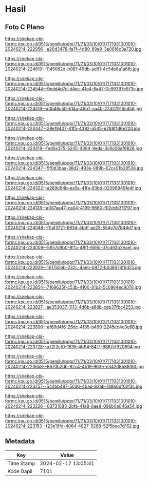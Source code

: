 # Hasil

## Foto C Plano

https://sirekap-obj-formc.kpu.go.id/0515/pemilu/pdpr/71/71/03/10/01/7171031001010-20240214-222956--a20d3478-fa7f-4d80-89a9-3a0616c3a720.jpg

https://sirekap-obj-formc.kpu.go.id/0515/pemilu/pdpr/71/71/03/10/01/7171031001010-20240214-224610--1145062d-b081-49db-ad61-4c54b8a1a6fb.jpg

https://sirekap-obj-formc.kpu.go.id/0515/pemilu/pdpr/71/71/03/10/01/7171031001010-20240214-224544--9edd4d7d-d4ec-41e4-8a47-0c99397e973c.jpg

https://sirekap-obj-formc.kpu.go.id/0515/pemilu/pdpr/71/71/03/10/01/7171031001010-20240214-224519--a0b48c50-b14a-46b7-aa4b-22d37916c456.jpg

https://sirekap-obj-formc.kpu.go.id/0515/pemilu/pdpr/71/71/03/10/01/7171031001010-20240214-224447--28ef9407-41f5-4392-a545-e288f1d6e220.jpg

https://sirekap-obj-formc.kpu.go.id/0515/pemilu/pdpr/71/71/03/10/01/7171031001010-20240214-224418--fed0e375-5245-4384-9eda-3c8d06af6828.jpg

https://sirekap-obj-formc.kpu.go.id/0515/pemilu/pdpr/71/71/03/10/01/7171031001010-20240214-224347--5f0d3baa-38d2-493e-989b-62ce01b28538.jpg

https://sirekap-obj-formc.kpu.go.id/0515/pemilu/pdpr/71/71/03/10/01/7171031001010-20240214-224322--a289d64b-ea5a-41fa-93bd-02096849fe4f.jpg

https://sirekap-obj-formc.kpu.go.id/0515/pemilu/pdpr/71/71/03/10/01/7171031001010-20240214-224128--a087aa47-ca04-4199-9660-f02dcb3f1797.jpg

https://sirekap-obj-formc.kpu.go.id/0515/pemilu/pdpr/71/71/03/10/01/7171031001010-20240214-224048--f0af3721-683d-4bdf-ae25-554e7d7844d7.jpg

https://sirekap-obj-formc.kpu.go.id/0515/pemilu/pdpr/71/71/03/10/01/7171031001010-20240214-224008--5957d9b0-8f1a-48ff-959b-07cd92b2eaef.jpg

https://sirekap-obj-formc.kpu.go.id/0515/pemilu/pdpr/71/71/03/10/01/7171031001010-20240214-223929--1617b5eb-232c-4aeb-b972-b3d9676f6d25.jpg

https://sirekap-obj-formc.kpu.go.id/0515/pemilu/pdpr/71/71/03/10/01/7171031001010-20240214-223854--7169625f-c53b-4100-81b2-5c0984ec9078.jpg

https://sirekap-obj-formc.kpu.go.id/0515/pemilu/pdpr/71/71/03/10/01/7171031001010-20240214-223827--ae353037-1113-4d6b-a88b-ceb37fbc4253.jpg

https://sirekap-obj-formc.kpu.go.id/0515/pemilu/pdpr/71/71/03/10/01/7171031001010-20240214-223800--af69d4f6-26dc-4f35-b490-2245ec4c0e68.jpg

https://sirekap-obj-formc.kpu.go.id/0515/pemilu/pdpr/71/71/03/10/01/7171031001010-20240214-223728--a72f2cf0-1635-4b94-84f7-6867cf920694.jpg

https://sirekap-obj-formc.kpu.go.id/0515/pemilu/pdpr/71/71/03/10/01/7171031001010-20240214-223658--8670b2db-92c4-4519-963e-e342d8588f90.jpg

https://sirekap-obj-formc.kpu.go.id/0515/pemilu/pdpr/71/71/03/10/01/7171031001010-20240214-223257--544bb497-5036-4bad-92ab-188b6df02f3c.jpg

https://sirekap-obj-formc.kpu.go.id/0515/pemilu/pdpr/71/71/03/10/01/7171031001010-20240214-223226--03731083-2bfa-41a8-8ae8-096b0a046a54.jpg

https://sirekap-obj-formc.kpu.go.id/0515/pemilu/pdpr/71/71/03/10/01/7171031001010-20240214-223153--f23e19fd-4064-4827-9268-52f5bee7d162.jpg


## Metadata

| Key        | Value               |
| ---------- | ------------------- |
| Time Stamp | 2024-02-17 13:05:41 |
| Kode Dapil | 7101                |




